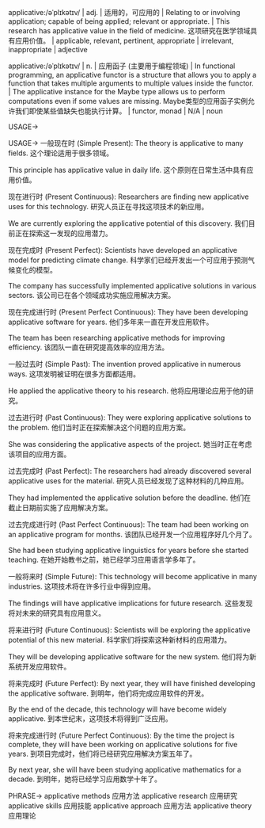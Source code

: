 applicative:/əˈplɪkətɪv/ | adj. | 适用的，可应用的 |  Relating to or involving application; capable of being applied; relevant or appropriate.  | This research has applicative value in the field of medicine. 这项研究在医学领域具有应用价值。 |  applicable, relevant, pertinent, appropriate | irrelevant, inappropriate | adjective

applicative:/əˈplɪkətɪv/ | n. | 应用函子 (主要用于编程领域) | In functional programming, an applicative functor is a structure that allows you to apply a function that takes multiple arguments to multiple values inside the functor. |  The applicative instance for the Maybe type allows us to perform computations even if some values are missing. Maybe类型的应用函子实例允许我们即使某些值缺失也能执行计算。 | functor, monad |  N/A | noun


USAGE->

USAGE->
一般现在时 (Simple Present):
The theory is applicative to many fields.  这个理论适用于很多领域。

This principle has applicative value in daily life.  这个原则在日常生活中具有应用价值。


现在进行时 (Present Continuous):
Researchers are finding new applicative uses for this technology. 研究人员正在寻找这项技术的新应用。

We are currently exploring the applicative potential of this discovery. 我们目前正在探索这一发现的应用潜力。


现在完成时 (Present Perfect):
Scientists have developed an applicative model for predicting climate change. 科学家们已经开发出一个可应用于预测气候变化的模型。

The company has successfully implemented applicative solutions in various sectors.  该公司已在各个领域成功实施应用解决方案。


现在完成进行时 (Present Perfect Continuous):
They have been developing applicative software for years. 他们多年来一直在开发应用软件。

The team has been researching applicative methods for improving efficiency.  该团队一直在研究提高效率的应用方法。


一般过去时 (Simple Past):
The invention proved applicative in numerous ways. 这项发明被证明在很多方面都适用。

He applied the applicative theory to his research. 他将应用理论应用于他的研究。


过去进行时 (Past Continuous):
They were exploring applicative solutions to the problem. 他们当时正在探索解决这个问题的应用方案。

She was considering the applicative aspects of the project. 她当时正在考虑该项目的应用方面。


过去完成时 (Past Perfect):
The researchers had already discovered several applicative uses for the material. 研究人员已经发现了这种材料的几种应用。

They had implemented the applicative solution before the deadline. 他们在截止日期前实施了应用解决方案。


过去完成进行时 (Past Perfect Continuous):
The team had been working on an applicative program for months.  该团队已经开发一个应用程序好几个月了。

She had been studying applicative linguistics for years before she started teaching.  在她开始教书之前，她已经学习应用语言学多年了。


一般将来时 (Simple Future):
This technology will become applicative in many industries. 这项技术将在许多行业中得到应用。

The findings will have applicative implications for future research. 这些发现将对未来的研究具有应用意义。


将来进行时 (Future Continuous):
Scientists will be exploring the applicative potential of this new material. 科学家们将探索这种新材料的应用潜力。

They will be developing applicative software for the new system. 他们将为新系统开发应用软件。


将来完成时 (Future Perfect):
By next year, they will have finished developing the applicative software. 到明年，他们将完成应用软件的开发。

By the end of the decade, this technology will have become widely applicative. 到本世纪末，这项技术将得到广泛应用。


将来完成进行时 (Future Perfect Continuous):
By the time the project is complete, they will have been working on applicative solutions for five years. 到项目完成时，他们将已经研究应用解决方案五年了。

By next year, she will have been studying applicative mathematics for a decade. 到明年，她将已经学习应用数学十年了。



PHRASE->
applicative methods 应用方法
applicative research 应用研究
applicative skills 应用技能
applicative approach 应用方法
applicative theory 应用理论
